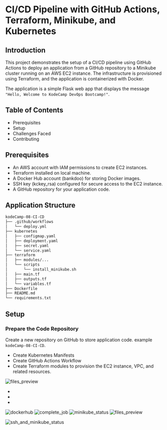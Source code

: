 # CI/CD Pipeline with GitHub Actions, Terraform, Minikube, and Kubernetes

## Introduction
This project demonstrates the setup of a CI/CD pipeline using GitHub Actions to deploy an application from a GitHub repository to a Minikube cluster running on an AWS EC2 instance. The infrastructure is provisioned using Terraform, and the application is containerized with Docker.

The application is a simple Flask web app that displays the message `"Hello, Welcome to KodeCamp DevOps Bootcamp!"`.

## Table of Contents
* Prerequisites
* Setup
* Challenges Faced
* Contributing

## Prerequisites

- An AWS account with IAM permissions to create EC2 instances.
- Terraform installed on local machine.
- A Docker Hub account (bankdoo) for storing Docker images.
- SSH key (kckey_rsa) configured for secure access to the EC2 instance.
- A GitHub repository for your application code.

## Application Structure
```bash
kodeCamp-08-CI-CD
├── .github/workflows
│   └── deploy.yml
├── kubernetes
│   ├── configmap.yaml
│   ├── deployment.yaml
│   ├── secret.yaml
│   └── service.yaml
├── terraform
│   ├── modules/...
│   └── scripts
│       └── install_minikube.sh
│   ├── main.tf
│   ├── outputs.tf
│   └── variables.tf
├── Dockerfile
├── README.md
└── requirements.txt
```

## Setup
### Prepare the Code Repository
Create a new repository on GitHub to store application code.
example `kodeCamp-08-CI-CD`.

- Create Kubernetes Manifests
- Create GitHub Actions Workflow
- Create Terraform modules to provision the EC2 instance, VPC, and related resources.

![files_preview](https://github.com/user-attachments/assets/ab194a50-bbd5-4707-b42c-ef01c9630dfb)



-
-
-
![dockerhub](https://github.com/user-attachments/assets/c27896f6-d9a2-41f2-aca7-cf84552ec2b1)
![complete_job](https://github.com/user-attachments/assets/c447ac25-765a-41f7-802e-043110a1430f)
![minikube_status](https://github.com/user-attachments/assets/3982cd89-055d-4cfd-b241-795b7fe37073)
![files_preview](https://github.com/user-attachments/assets/ab194a50-bbd5-4707-b42c-ef01c9630dfb)

![ssh_and_minikube_status](https://github.com/user-attachments/assets/106e6f60-44b7-4063-a367-38716067aa62)
